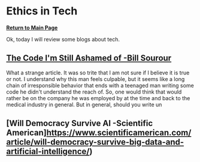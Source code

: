 # Ethics in Tech
**[Return to Main Page](https://annethor.github.io/reading-notes/)**

Ok, today I will review some blogs about tech.

## [The Code I'm Still Ashamed of -Bill Sourour](https://www.freecodecamp.org/news/the-code-im-still-ashamed-of-e4c021dff55e/)

What a strange article. It was so trite that I am not sure if I believe it is true or not. I understand why this man feels culpable, but it seems like a long chain of irresponsible behavior that ends with a teenaged man writing some code he didn't understand the reach of. So, one would think that would rather be on the company he was employed by at the time and back to the medical industry in general. But in general, should you write un

## [Will Democracy Survive AI -Scientific American]https://www.scientificamerican.com/article/will-democracy-survive-big-data-and-artificial-intelligence/)
